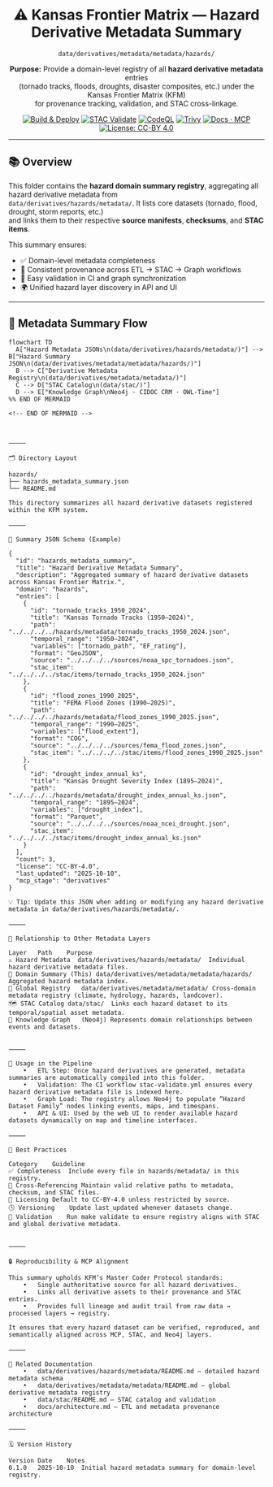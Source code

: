 <div align="center">

# ⚠️ Kansas Frontier Matrix — Hazard Derivative Metadata Summary  
`data/derivatives/metadata/metadata/hazards/`

**Purpose:** Provide a domain-level registry of all **hazard derivative metadata** entries  
(tornado tracks, floods, droughts, disaster composites, etc.) under the Kansas Frontier Matrix (KFM)  
for provenance tracking, validation, and STAC cross-linkage.

[![Build & Deploy](https://img.shields.io/github/actions/workflow/status/bartytime4life/Kansas-Frontier-Matrix/site.yml?label=Build%20%26%20Deploy)](../../../../../.github/workflows/site.yml)
[![STAC Validate](https://img.shields.io/badge/STAC-validate-blue)](../../../../../.github/workflows/stac-validate.yml)
[![CodeQL](https://img.shields.io/github/actions/workflow/status/bartytime4life/Kansas-Frontier-Matrix/codeql.yml?label=CodeQL)](../../../../../.github/workflows/codeql.yml)
[![Trivy](https://img.shields.io/badge/Container-Scan-informational)](../../../../../.github/workflows/trivy.yml)
[![Docs · MCP](https://img.shields.io/badge/Docs-MCP-green)](../../../../../docs/)
[![License: CC-BY 4.0](https://img.shields.io/badge/License-CC-BY%204.0-lightgrey)](../../../../../LICENSE)

</div>

---

## 📚 Overview

This folder contains the **hazard domain summary registry**, aggregating all hazard derivative metadata from  
`data/derivatives/hazards/metadata/`. It lists core datasets (tornado, flood, drought, storm reports, etc.)  
and links them to their respective **source manifests**, **checksums**, and **STAC items**.

This summary ensures:
- ✅ Domain-level metadata completeness  
- 🔗 Consistent provenance across ETL → STAC → Graph workflows  
- 🧾 Easy validation in CI and graph synchronization  
- 🌍 Unified hazard layer discovery in API and UI  

---

## 🧭 Metadata Summary Flow

```mermaid
flowchart TD
  A["Hazard Metadata JSONs\n(data/derivatives/hazards/metadata/)"] --> B["Hazard Summary JSON\n(data/derivatives/metadata/metadata/hazards/)"]
  B --> C["Derivative Metadata Registry\n(data/derivatives/metadata/metadata/)"]
  C --> D["STAC Catalog\n(data/stac/)"]
  D --> E["Knowledge Graph\nNeo4j · CIDOC CRM · OWL-Time"]
%% END OF MERMAID

<!-- END OF MERMAID -->



⸻

🗂️ Directory Layout

hazards/
├── hazards_metadata_summary.json
└── README.md

This directory summarizes all hazard derivative datasets registered within the KFM system.

⸻

🧾 Summary JSON Schema (Example)

{
  "id": "hazards_metadata_summary",
  "title": "Hazard Derivative Metadata Summary",
  "description": "Aggregated summary of hazard derivative datasets across Kansas Frontier Matrix.",
  "domain": "hazards",
  "entries": [
    {
      "id": "tornado_tracks_1950_2024",
      "title": "Kansas Tornado Tracks (1950–2024)",
      "path": "../../../../hazards/metadata/tornado_tracks_1950_2024.json",
      "temporal_range": "1950–2024",
      "variables": ["tornado_path", "EF_rating"],
      "format": "GeoJSON",
      "source": "../../../../sources/noaa_spc_tornadoes.json",
      "stac_item": "../../../../stac/items/tornado_tracks_1950_2024.json"
    },
    {
      "id": "flood_zones_1990_2025",
      "title": "FEMA Flood Zones (1990–2025)",
      "path": "../../../../hazards/metadata/flood_zones_1990_2025.json",
      "temporal_range": "1990–2025",
      "variables": ["flood_extent"],
      "format": "COG",
      "source": "../../../../sources/fema_flood_zones.json",
      "stac_item": "../../../../stac/items/flood_zones_1990_2025.json"
    },
    {
      "id": "drought_index_annual_ks",
      "title": "Kansas Drought Severity Index (1895–2024)",
      "path": "../../../../hazards/metadata/drought_index_annual_ks.json",
      "temporal_range": "1895–2024",
      "variables": ["drought_index"],
      "format": "Parquet",
      "source": "../../../../sources/noaa_ncei_drought.json",
      "stac_item": "../../../../stac/items/drought_index_annual_ks.json"
    }
  ],
  "count": 3,
  "license": "CC-BY-4.0",
  "last_updated": "2025-10-10",
  "mcp_stage": "derivatives"
}

💡 Tip: Update this JSON when adding or modifying any hazard derivative metadata in data/derivatives/hazards/metadata/.

⸻

🧩 Relationship to Other Metadata Layers

Layer	Path	Purpose
⚠️ Hazard Metadata	data/derivatives/hazards/metadata/	Individual hazard derivative metadata files.
🧾 Domain Summary (This)	data/derivatives/metadata/metadata/hazards/	Aggregated hazard metadata index.
🧮 Global Registry	data/derivatives/metadata/metadata/	Cross-domain metadata registry (climate, hydrology, hazards, landcover).
🗺️ STAC Catalog	data/stac/	Links each hazard dataset to its temporal/spatial asset metadata.
🧠 Knowledge Graph	(Neo4j)	Represents domain relationships between events and datasets.


⸻

🧠 Usage in the Pipeline
	•	ETL Step: Once hazard derivatives are generated, metadata summaries are automatically compiled into this folder.
	•	Validation: The CI workflow stac-validate.yml ensures every hazard derivative metadata file is indexed here.
	•	Graph Load: The registry allows Neo4j to populate “Hazard Dataset Family” nodes linking events, maps, and timespans.
	•	API & UI: Used by the web UI to render available hazard datasets dynamically on map and timeline interfaces.

⸻

🧱 Best Practices

Category	Guideline
✅ Completeness	Include every file in hazards/metadata/ in this registry.
🔗 Cross-Referencing	Maintain valid relative paths to metadata, checksum, and STAC files.
🧾 Licensing	Default to CC-BY-4.0 unless restricted by source.
🕓 Versioning	Update last_updated whenever datasets change.
🧪 Validation	Run make validate to ensure registry aligns with STAC and global derivative metadata.


⸻

🔒 Reproducibility & MCP Alignment

This summary upholds KFM’s Master Coder Protocol standards:
	•	Single authoritative source for all hazard derivatives.
	•	Links all derivative assets to their provenance and STAC entries.
	•	Provides full lineage and audit trail from raw data → processed layers → registry.

It ensures that every hazard dataset can be verified, reproduced, and semantically aligned across MCP, STAC, and Neo4j layers.

⸻

🧱 Related Documentation
	•	data/derivatives/hazards/metadata/README.md — detailed hazard metadata schema
	•	data/derivatives/metadata/metadata/README.md — global derivative metadata registry
	•	data/stac/README.md — STAC catalog and validation
	•	docs/architecture.md — ETL and metadata provenance architecture

⸻

🗓️ Version History

Version	Date	Notes
0.1.0	2025-10-10	Initial hazard metadata summary for domain-level registry.